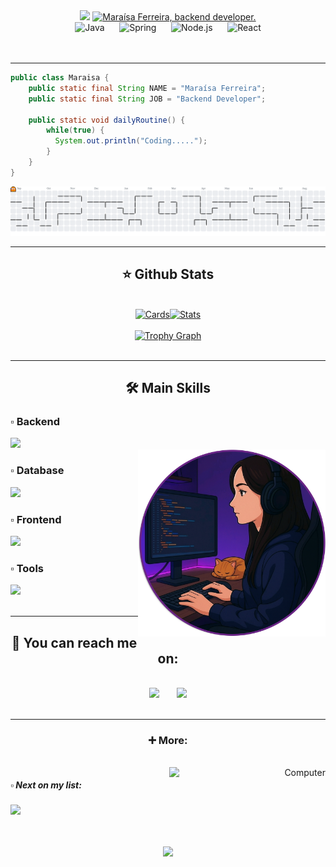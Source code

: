 <div align="center">
  <img src="https://capsule-render.vercel.app/api?type=waving&height=100&color=0:6A4FB6,100:4F5A7F">
  <a href="https://git.io/typing-svg"><img src="https://readme-typing-svg.herokuapp.com?font=Orbitron&size=30&pause=50&color=AE81FF&center=true&width=800&height=100&lines=Hey+there+%F0%9F%91%8B%F0%9F%8F%BB%2C+welcome+to+my+github!;I'm+Mara%C3%ADsa+Ferreira%2C+backend+developer." alt="Maraísa Ferreira, backend developer." /></a>
  <br>
  <img height="50em" src="https://icongr.am/devicon/java-original.svg?size=128&color=currentColor" alt="Java">
  <span>&nbsp;&nbsp;&nbsp;&nbsp;</span>
  <img height="50em" src="https://cdn.jsdelivr.net/gh/devicons/devicon@latest/icons/spring/spring-original.svg" alt="Spring">
  <span>&nbsp;&nbsp;&nbsp;&nbsp;</span>
  <img height="50em" src="https://icongr.am/devicon/nodejs-original.svg?size=128&color=currentColor" alt="Node.js">
  <span>&nbsp;&nbsp;&nbsp;&nbsp;</span>
  <img height="50em" src="https://icongr.am/devicon/react-original.svg?size=128&color=currentColor" alt="React">
  <!-- <span>&nbsp;&nbsp;&nbsp;&nbsp;</span> -->
  <!-- <img height="80px" src="https://icongr.am/devicon/typescript-original.svg?size=128&color=currentColor"> -->
</div>
<br><br>
<hr>

```java
public class Maraisa {
    public static final String NAME = "Maraísa Ferreira";
    public static final String JOB = "Backend Developer";

    public static void dailyRoutine() {
        while(true) {
          System.out.println("Coding.....");
        }
    }
}
```

<div align="center">
  <picture>
  <source media="(prefers-color-scheme: dark)" srcset="https://raw.githubusercontent.com/maraisaferreira/maraisaferreira/output/pacman-contribution-graph-dark.svg">
  <source media="(prefers-color-scheme: light)" srcset="https://raw.githubusercontent.com/maraisaferreira/maraisaferreira/output/pacman-contribution-graph.svg">
  <img alt="pacman contribution graph" src="https://raw.githubusercontent.com/maraisaferreira/maraisaferreira/output/pacman-contribution-graph.svg">
</picture>  
</div>

<hr>
<div align="center">
  <h2>⭐ Github Stats</h2>
  <br>
  <a href="https://github.com/maraisaferreira">
    <img height="140em" src="https://github-profile-summary-cards.vercel.app/api/cards/profile-details?username=maraisaferreira&theme=material_palenight&border_radius=5" alt="Cards"/><img height="140em" src="https://streak-stats.demolab.com?user=maraisaferreira&theme=material_palenight&hide_border=true&border_radius=5&date_format=M%20j%5B,%20Y%5D" alt="Stats"/>
    <br><br>
    <img src="https://github-profile-trophy.vercel.app?username=maraisaferreira&theme=discord&title=Joined2020,Experience,Commits,Repositories&column=4&row=1&margin-w=5&margin-h=1&no-frame=true&no-bg=true" height="150" alt="Trophy Graph"  />
  </a>
 
  <!-- <br><br>
  <img height="150em" src="http://github-profile-summary-cards.vercel.app/api/cards/most-commit-language?username=maraisaferreira&theme=tokyonight"/>
  <img height="150em" src="http://github-profile-summary-cards.vercel.app/api/cards/repos-per-language?username=maraisaferreira&theme=tokyonight"/>
  </a> -->
</div>
<br>
<hr>
<div align="center" style="display: inline_block">
  <h2>🛠 Main Skills</h2>
  <div align="left" style="display: inline_block">
  <h3>▫ Backend</h3>
  <img src="https://skillicons.dev/icons?i=java,spring,nodejs,express,sequelize,python,django&perline=5">
  <div align="right" style="display: inline_block">
    <img src="https://github.com/MaraisaFerreira/MaraisaFerreira/blob/main/assets/coding.png" alt="Coding" min-width="300px" max-width="300px" width="300px" align="right" margin="100em">
  </div>
  <h3>▫ Database</h3>
  <img src="https://skillicons.dev/icons?i=mysql,mongodb,sqlite&perline=5">
  <h3>▫ Frontend</h3>
  <img src="https://skillicons.dev/icons?i=js,html,css,react,vite,bootstrap&perline=5">
  <h3>▫ Tools</h3>
  <img  src="https://skillicons.dev/icons?i=github,git,idea,vscode,postman,maven,npm,yarn,notion&perline=5">
  </div>
</div>
<br>
<hr>
<div align="center">
  <h2>📧 You can reach me on: </h2>
    <br>
   <a href="https://www.linkedin.com/in/maraisaferreira" target="_blank"><img src="https://skillicons.dev/icons?i=linkedin&perline=5" target="_blank"></a>
    <span>&nbsp;&nbsp;&nbsp;&nbsp;&nbsp;</span>
   <a href = "mailto:ferreira.maraisacristina@gmail.com" target="_blank"><img src="https://skillicons.dev/icons?i=gmail&perline=5&theme=light"></a> 
</div>
<br>
<hr>
<div align="center">
   <h3>➕ More:</h3>
  <div align="left" style="display: inline_block">
    <br>
  <div align="right" style="display: inline_block">
    <img src="https://github.com/MaraisaFerreira/MaraisaFerreira/blob/main/assets/computer.png" alt="Computer" min-width="250px" max-width="250px" width="250px" align="right" margin="100em">
  </div>
  <h5>▫ Next on my list:</h5>
   <img  src="https://skillicons.dev/icons?i=docker,aws,ts,electron&perline=5">
  </div>
  
  <br><br>
  <img src="https://capsule-render.vercel.app/api?type=waving&height=80&color=0:6A4FB6,100:4F5A7F&section=footer">
</div>

